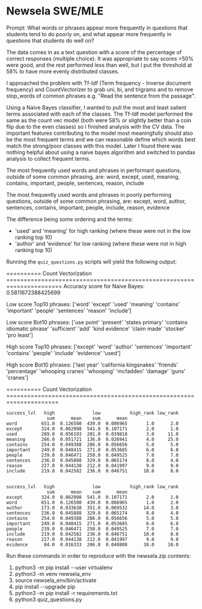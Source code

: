 # Newsela SWE/MLE

Prompt: What words or phrases appear more frequently in questions that students tend to do poorly on, and what appear more frequently in questions that students do well on?

The data comes in as a text question with a score of the percentage of correct responses (multiple choice). It was appropriate to say scores >50% were good, and the rest performed less than well, but I put the threshold at 58% to have more evenly distributed classes.

I approached the problem with Tf-Idf (Term frequency - Inverse document frequency) and CountVectorizer to grab uni, bi, and trigrams and to remove stop_words of common phrases e.g. "Read the sentence from the passage".

Using a Naive Bayes classifier, I wanted to pull the most and least salient terms associated with each of the classes. The Tf-Idf model performed the same as the count vec model (both were 58% or slightly better than a coin flip due to the even classes) so I finished analysis with the CV data. The important features contributing to the model most meaningfully should also be the most frequent terms and we can reasonable define which words best match the strong/poor classes with this model. Later I found there was nothing helpful about using a naive bayes algorithm and switched to pandas analysis to collect frequent terms.

The most frequently used words and phrases in performant questions, outside of some common phrasing, are:
word, except, used, meaning, contains, important, people, sentences, reason, include

The most frequently used words and phrases in poorly performing questions, outside of some common phrasing, are: 
except, word, author, sentences, contains, important, people, include, reason, evidence

The difference being some ordering and the terms: 

-   'used' and 'meaning' for high ranking (where these were not in the low ranking top 10)
-   'author' and 'evidence' for low ranking (where these were not in high ranking top 10)

Running the `quiz_questions.py` scripts will yield the following output:

========== Count Vectorization ======================================================================
Accuracy score for Naive Bayes: 0.5811672388425699

 Low score Top10 phrases: ['word' 'except' 'used' 'meaning' 'contains' 'important' 'people'
 'sentences' 'reason' 'include']

 Low score Bot10 phrases: ['use point' 'present' 'states primary' 'contains idiomatic phrase'
 'sufficient' 'add' 'kind evidence' 'claim made' 'stocker' 'pro least']

 High score Top10 phrases: ['except' 'word' 'author' 'sentences' 'important' 'contains' 'people'
 'include' 'evidence' 'used']

 High score Bot10 phrases: ['last year' 'california kingsnakes' 'friends' 'percentage'
 'whooping cranes' 'whooping' 'mcfadden' 'damage' 'guns' 'cranes']

 ========== Count Vectorization =====================================================================
```
success_lvl   high              low           high_rank low_rank
               sum      mean    sum      mean                   
word         651.0  0.126580  439.0  0.086965       1.0      2.0
except       324.0  0.062998  541.0  0.107171       2.0      1.0
used         289.0  0.056193  201.0  0.039818       3.0     11.0
meaning      266.0  0.051721  136.0  0.026941       4.0     25.0
contains     254.0  0.049388  286.0  0.056656       5.0      5.0
important    249.0  0.048415  271.0  0.053685       6.0      6.0
people       239.0  0.046471  250.0  0.049525       7.0      7.0
sentences    236.0  0.045888  329.0  0.065174       8.0      4.0
reason       227.0  0.044138  212.0  0.041997       9.0      9.0
include      219.0  0.042582  236.0  0.046751      10.0      8.0


success_lvl   high              low           high_rank low_rank
               sum      mean    sum      mean                   
except       324.0  0.062998  541.0  0.107171       2.0      1.0
word         651.0  0.126580  439.0  0.086965       1.0      2.0
author       173.0  0.033638  351.0  0.069532      14.0      3.0
sentences    236.0  0.045888  329.0  0.065174       8.0      4.0
contains     254.0  0.049388  286.0  0.056656       5.0      5.0
important    249.0  0.048415  271.0  0.053685       6.0      6.0
people       239.0  0.046471  250.0  0.049525       7.0      7.0
include      219.0  0.042582  236.0  0.046751      10.0      8.0
reason       227.0  0.044138  212.0  0.041997       9.0      9.0
evidence      84.0  0.016333  206.0  0.040808      38.0     10.0
```

Run these commands in order to reproduce with the newsela.zip contents:

1. python3 -m pip install --user virtualenv
2. python3 -m venv newsela_env
3. source newsela_env/bin/activate
4. pip install --upgrade pip
5. python3 -m pip install -r requirements.txt
6. python3 quiz_questions.py
